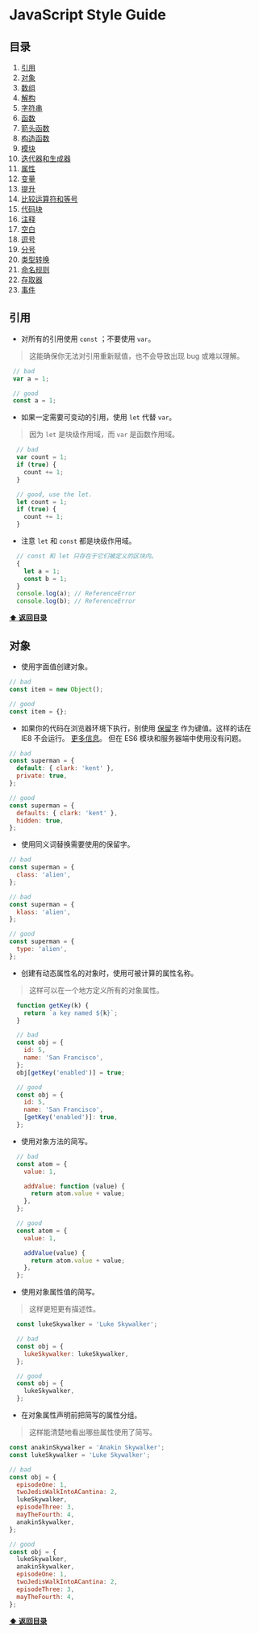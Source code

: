 # JavaScript Style Guide

<a name="table-of-contents"></a>
## 目录

  1. [引用](#references)
  1. [对象](#objects)
  1. [数组](#arrays)
  1. [解构](#destructuring)
  1. [字符串](#strings)
  1. [函数](#functions)
  1. [箭头函数](#arrow-functions)
  1. [构造函数](#constructors)
  1. [模块](#modules)
  1. [迭代器和生成器](#iterators-and-generators)
  1. [属性](#properties)
  1. [变量](#variables)
  1. [提升](#hoisting)
  1. [比较运算符和等号](#comparison-operators--equality)
  1. [代码块](#blocks)
  1. [注释](#comments)
  1. [空白](#whitespace)
  1. [逗号](#commas)
  1. [分号](#semicolons)
  1. [类型转换](#type-casting--coercion)
  1. [命名规则](#naming-conventions)
  1. [存取器](#accessors)
  1. [事件](#events)

<a name="references"></a>
## 引用

  - 对所有的引用使用 `const` ；不要使用 `var`。

  > 这能确保你无法对引用重新赋值，也不会导致出现 bug 或难以理解。
   ```javascript
    // bad
    var a = 1;

    // good
    const a = 1;
  ```

  -  如果一定需要可变动的引用，使用 `let` 代替 `var`。

  > 因为  `let` 是块级作用域，而 `var` 是函数作用域。
  ```javascript
    // bad
    var count = 1;
    if (true) {
      count += 1;
    }

    // good, use the let.
    let count = 1;
    if (true) {
      count += 1;
    }
  ```

  - 注意 `let` 和 `const` 都是块级作用域。

  ```javascript
    // const 和 let 只存在于它们被定义的区块内。
    {
      let a = 1;
      const b = 1;
    }
    console.log(a); // ReferenceError
    console.log(b); // ReferenceError
  ```

**[⬆ 返回目录](#table-of-contents)**


<a name="objects"></a>
## 对象

  - 使用字面值创建对象。

  ```javascript
  // bad
  const item = new Object();

  // good
  const item = {};
  ```

  - 如果你的代码在浏览器环境下执行，别使用 [保留字](http://es5.github.io/#x7.6.1) 作为键值。这样的话在 IE8 不会运行。 [更多信息](https://github.com/airbnb/javascript/issues/61)。 但在 ES6 模块和服务器端中使用没有问题。

  ```javascript
  // bad
  const superman = {
    default: { clark: 'kent' },
    private: true,
  };

  // good
  const superman = {
    defaults: { clark: 'kent' },
    hidden: true,
  };
  ```

  - 使用同义词替换需要使用的保留字。

  ```javascript
  // bad
  const superman = {
    class: 'alien',
  };

  // bad
  const superman = {
    klass: 'alien',
  };

  // good
  const superman = {
    type: 'alien',
  };
  ```

  - 创建有动态属性名的对象时，使用可被计算的属性名称。

  > 这样可以在一个地方定义所有的对象属性。

  ```javascript
    function getKey(k) {
      return `a key named ${k}`;
    }

    // bad
    const obj = {
      id: 5,
      name: 'San Francisco',
    };
    obj[getKey('enabled')] = true;

    // good
    const obj = {
      id: 5,
      name: 'San Francisco',
      [getKey('enabled')]: true,
    };
  ```

  <a name="es6-object-shorthand"></a>
  - 使用对象方法的简写。

```javascript
  // bad
  const atom = {
    value: 1,

    addValue: function (value) {
      return atom.value + value;
    },
  };

  // good
  const atom = {
    value: 1,

    addValue(value) {
      return atom.value + value;
    },
  };
```

  <a name="es6-object-concise"></a>
  - 使用对象属性值的简写。

  > 这样更短更有描述性。

  ```javascript
    const lukeSkywalker = 'Luke Skywalker';

    // bad
    const obj = {
      lukeSkywalker: lukeSkywalker,
    };

    // good
    const obj = {
      lukeSkywalker,
    };
  ```

  - 在对象属性声明前把简写的属性分组。

  > 这样能清楚地看出哪些属性使用了简写。

  ```javascript
  const anakinSkywalker = 'Anakin Skywalker';
  const lukeSkywalker = 'Luke Skywalker';

  // bad
  const obj = {
    episodeOne: 1,
    twoJedisWalkIntoACantina: 2,
    lukeSkywalker,
    episodeThree: 3,
    mayTheFourth: 4,
    anakinSkywalker,
  };

  // good
  const obj = {
    lukeSkywalker,
    anakinSkywalker,
    episodeOne: 1,
    twoJedisWalkIntoACantina: 2,
    episodeThree: 3,
    mayTheFourth: 4,
  };
  ```

**[⬆ 返回目录](#table-of-contents)**
